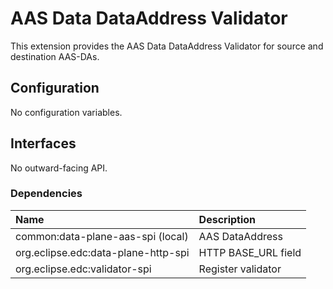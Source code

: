# AAS Data DataAddress Validator

This extension provides the AAS Data DataAddress Validator for source and destination AAS-DAs.

## Configuration

No configuration variables.

## Interfaces

No outward-facing API.

### Dependencies

| Name                                | Description         |
|:------------------------------------|:--------------------|
| common:data-plane-aas-spi (local)   | AAS DataAddress     |
| org.eclipse.edc:data-plane-http-spi | HTTP BASE_URL field |
| org.eclipse.edc:validator-spi       | Register validator  |
